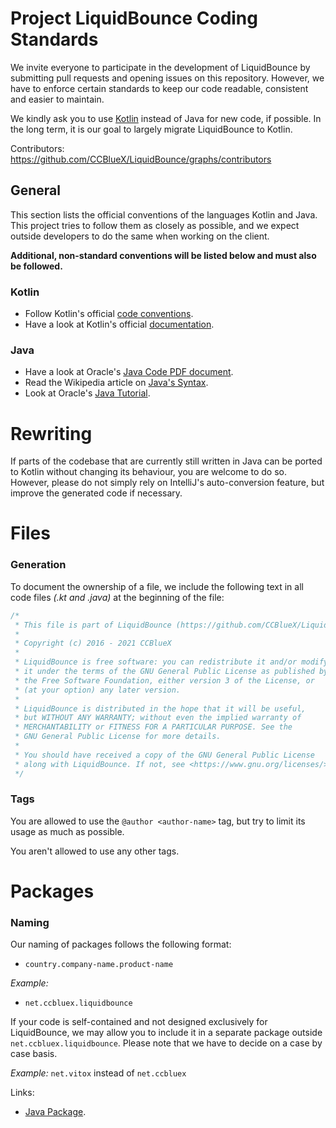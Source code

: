 # Project LiquidBounce Coding Standards
We invite everyone to participate in the development of LiquidBounce by submitting pull requests and opening issues on this repository. However, we have to enforce certain standards to keep our code readable, consistent and easier to maintain.

We kindly ask you to use [Kotlin](https://kotlinlang.org/) instead of Java for new code, if possible. In the long term, it is our goal to largely migrate LiquidBounce to Kotlin.

Contributors: https://github.com/CCBlueX/LiquidBounce/graphs/contributors

## General
This section lists the official conventions of the languages Kotlin and Java. This project tries to follow them as closely as possible, and we expect outside developers to do the same when working on the client.

**Additional, non-standard conventions will be listed below and must also be followed.**

### Kotlin
* Follow Kotlin's official [code conventions](https://kotlinlang.org/docs/reference/coding-conventions.html#coding-conventions).
* Have a look at Kotlin's official [documentation](https://kotlinlang.org/docs/reference/).

### Java
* Have a look at Oracle's [Java Code PDF document](https://www.oracle.com/technetwork/java/codeconventions-150003.pdf).
* Read the Wikipedia article on [Java's Syntax](https://en.wikipedia.org/wiki/Java_syntax).
* Look at Oracle's [Java Tutorial](https://docs.oracle.com/javase/tutorial/java/).

# Rewriting
If parts of the codebase that are currently still written in Java can be ported to Kotlin without changing its behaviour, you are welcome to do so. However, please do not simply rely on IntelliJ's auto-conversion feature, but improve the generated code if necessary.

# Files
### Generation

To document the ownership of a file, we include the following text in all code files *(.kt and .java)* at the beginning of the file:
```kotlin
/*
 * This file is part of LiquidBounce (https://github.com/CCBlueX/LiquidBounce)
 *
 * Copyright (c) 2016 - 2021 CCBlueX
 *
 * LiquidBounce is free software: you can redistribute it and/or modify
 * it under the terms of the GNU General Public License as published by
 * the Free Software Foundation, either version 3 of the License, or
 * (at your option) any later version.
 *
 * LiquidBounce is distributed in the hope that it will be useful,
 * but WITHOUT ANY WARRANTY; without even the implied warranty of
 * MERCHANTABILITY or FITNESS FOR A PARTICULAR PURPOSE. See the
 * GNU General Public License for more details.
 *
 * You should have received a copy of the GNU General Public License
 * along with LiquidBounce. If not, see <https://www.gnu.org/licenses/>.
 */
```

### Tags
You are allowed to use the `@author <author-name>` tag, but try to limit its usage as much as possible.

You aren't allowed to use any other tags.

# Packages
### Naming
Our naming of packages follows the following format:
* `country.company-name.product-name`

*Example:*
* `net.ccbluex.liquidbounce`

If your code is self-contained and not designed exclusively for LiquidBounce, we may allow you to include it in a separate package outside `net.ccbluex.liquidbounce`. Please note that we have to decide on a case by case basis.

*Example:*
`net.vitox` instead of `net.ccbluex`

Links:

* [Java Package](https://en.wikipedia.org/wiki/Java_package "Wikipedia article").
